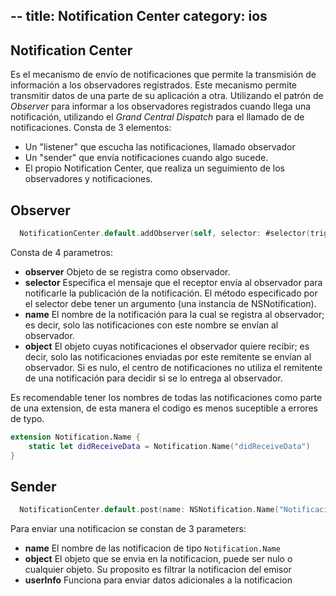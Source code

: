 --
title: Notification Center
category: ios
---

## Notification Center


Es el mecanismo de envío de notificaciones que permite la transmisión de información a los observadores registrados. Este mecanismo permite transmitir datos de una parte de su aplicación a otra. Utilizando el patrón de *Observer* para informar a los observadores registrados cuando llega una notificación, utilizando el *Grand Central Dispatch* para el llamado de de notificaciones. Consta de 3 elementos:
 - Un "listener" que escucha las notificaciones, llamado observador
 - Un "sender" que envía notificaciones cuando algo sucede. 
 - El propio Notification Center, que realiza un seguimiento de los observadores y notificaciones.


## Observer

```swift
  NotificationCenter.default.addObserver(self, selector: #selector(triggeredNotice(_:)), name: NSNotification.Name("Notificacion"), object: nil)
```

Consta de 4 parametros:

 - **observer** Objeto de se registra como observador.
 - **selector** Especifica el mensaje que el receptor envía al observador para notificarle la publicación de la notificación. El método especificado por el selector debe tener un argumento (una instancia de NSNotification).
 - **name** El nombre de la notificación para la cual se registra al observador; es decir, solo las notificaciones con este nombre se envían al observador.
 - **object** El objeto cuyas notificaciones el observador quiere recibir; es decir, solo las notificaciones enviadas por este remitente se envían al observador. Si es nulo, el centro de notificaciones no utiliza el remitente de una notificación para decidir si se lo entrega al observador.

Es recomendable tener los nombres de todas las notificaciones como parte de una extension, de esta manera el codigo es menos suceptible a errores de typo.

```swift
extension Notification.Name {
    static let didReceiveData = Notification.Name("didReceiveData")
}
```

## Sender

```swift
  NotificationCenter.default.post(name: NSNotification.Name("Notificacion"), object: nil)
```
Para enviar una notificacion se constan de 3 parameters:

 - **name** El nombre de las notificacion de tipo `Notification.Name`
 - **object** El objeto que se envia en la notificacion, puede ser nulo o cualquier objeto. Su proposito es filtrar la notificacion del emisor
 - **userInfo** Funciona para enviar datos adicionales a la notificacion

